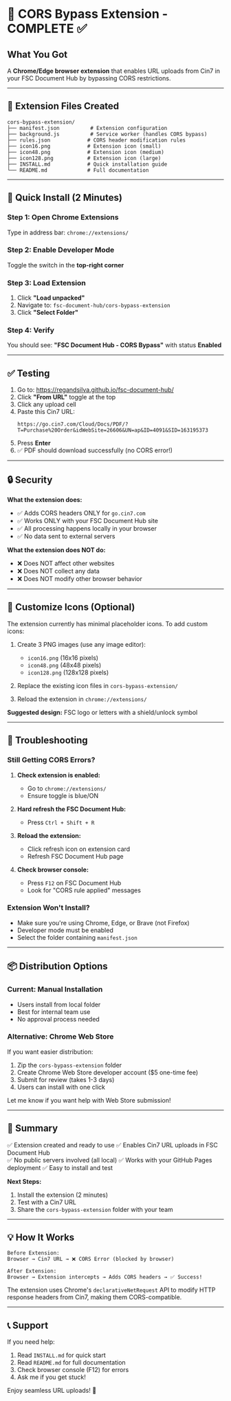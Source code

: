 # 🎯 CORS Bypass Extension - COMPLETE ✅

## What You Got

A **Chrome/Edge browser extension** that enables URL uploads from Cin7 in your FSC Document Hub by bypassing CORS restrictions.

---

## 📁 Extension Files Created

```
cors-bypass-extension/
├── manifest.json          # Extension configuration
├── background.js          # Service worker (handles CORS bypass)
├── rules.json            # CORS header modification rules
├── icon16.png            # Extension icon (small)
├── icon48.png            # Extension icon (medium)
├── icon128.png           # Extension icon (large)
├── INSTALL.md            # Quick installation guide
└── README.md             # Full documentation
```

---

## 🚀 Quick Install (2 Minutes)

### Step 1: Open Chrome Extensions
Type in address bar: `chrome://extensions/`

### Step 2: Enable Developer Mode
Toggle the switch in the **top-right corner**

### Step 3: Load Extension
1. Click **"Load unpacked"**
2. Navigate to: `fsc-document-hub/cors-bypass-extension`
3. Click **"Select Folder"**

### Step 4: Verify
You should see: **"FSC Document Hub - CORS Bypass"** with status **Enabled**

---

## ✅ Testing

1. Go to: https://regandsilva.github.io/fsc-document-hub/
2. Click **"From URL"** toggle at the top
3. Click any upload cell
4. Paste this Cin7 URL:
   ```
   https://go.cin7.com/Cloud/Docs/PDF/?T=Purchase%20Order&idWebSite=26606&UN=ap&ID=4091&SID=163195373
   ```
5. Press **Enter**
6. ✅ PDF should download successfully (no CORS error!)

---

## 🔒 Security

**What the extension does:**
- ✅ Adds CORS headers ONLY for `go.cin7.com`
- ✅ Works ONLY with your FSC Document Hub site
- ✅ All processing happens locally in your browser
- ✅ No data sent to external servers

**What the extension does NOT do:**
- ❌ Does NOT affect other websites
- ❌ Does NOT collect any data
- ❌ Does NOT modify other browser behavior

---

## 🎨 Customize Icons (Optional)

The extension currently has minimal placeholder icons. To add custom icons:

1. Create 3 PNG images (use any image editor):
   - `icon16.png` (16x16 pixels)
   - `icon48.png` (48x48 pixels)  
   - `icon128.png` (128x128 pixels)

2. Replace the existing icon files in `cors-bypass-extension/`

3. Reload the extension in `chrome://extensions/`

**Suggested design:** FSC logo or letters with a shield/unlock symbol

---

## 🔧 Troubleshooting

### Still Getting CORS Errors?

1. **Check extension is enabled:**
   - Go to `chrome://extensions/`
   - Ensure toggle is blue/ON

2. **Hard refresh the FSC Document Hub:**
   - Press `Ctrl + Shift + R`

3. **Reload the extension:**
   - Click refresh icon on extension card
   - Refresh FSC Document Hub page

4. **Check browser console:**
   - Press `F12` on FSC Document Hub
   - Look for "CORS rule applied" messages

### Extension Won't Install?

- Make sure you're using Chrome, Edge, or Brave (not Firefox)
- Developer mode must be enabled
- Select the folder containing `manifest.json`

---

## 📦 Distribution Options

### Current: Manual Installation
- Users install from local folder
- Best for internal team use
- No approval process needed

### Alternative: Chrome Web Store
If you want easier distribution:
1. Zip the `cors-bypass-extension` folder
2. Create Chrome Web Store developer account ($5 one-time fee)
3. Submit for review (takes 1-3 days)
4. Users can install with one click

Let me know if you want help with Web Store submission!

---

## 🎉 Summary

✅ Extension created and ready to use
✅ Enables Cin7 URL uploads in FSC Document Hub  
✅ No public servers involved (all local)
✅ Works with your GitHub Pages deployment
✅ Easy to install and test

**Next Steps:**
1. Install the extension (2 minutes)
2. Test with a Cin7 URL
3. Share the `cors-bypass-extension` folder with your team

---

## 💡 How It Works

```
Before Extension:
Browser → Cin7 URL → ❌ CORS Error (blocked by browser)

After Extension:
Browser → Extension intercepts → Adds CORS headers → ✅ Success!
```

The extension uses Chrome's `declarativeNetRequest` API to modify HTTP response headers from Cin7, making them CORS-compatible.

---

## 📞 Support

If you need help:
1. Read `INSTALL.md` for quick start
2. Read `README.md` for full documentation  
3. Check browser console (F12) for errors
4. Ask me if you get stuck!

Enjoy seamless URL uploads! 🚀
